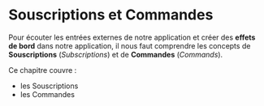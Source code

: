 # Souscriptions et Commandes

Pour écouter les entrées externes de notre application et créer des __effets de bord__ dans notre application, il nous faut comprendre les concepts de __Souscriptions__ (*Subscriptions*) et de __Commandes__ (*Commands*).

Ce chapitre couvre :

- les Souscriptions
- les Commandes
